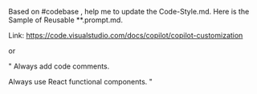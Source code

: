 Based on #codebase , help me to update the Code-Style.md. Here is the Sample of Reusable **.prompt.md.

Link: https://code.visualstudio.com/docs/copilot/copilot-customization

or

"
Always add code comments.

Always use React functional components.
"